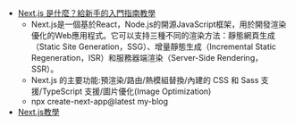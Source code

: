 

* [Next.js 是什麼？給新手的入門指南教學](https://tw.alphacamp.co/blog/nextjs)
    * Next.js是一個基於React，Node.js的開源JavaScript框架，用於開發渲染優化的Web應用程式。它可以支持三種不同的渲染方法：靜態網頁生成（Static Site Generation，SSG）、增量靜態生成（Incremental Static Regeneration，ISR）和服務器端渲染（Server-Side Rendering，SSR）。
    * Next.js 的主要功能:預渲染/路由/熱模組替換/內建的 CSS 和 Sass 支援/TypeScript 支援/圖片優化(Image Optimization)
    * npx create-next-app@latest my-blog
* [Next.js教學](https://easonwang.gitbook.io/web_advance/react/next.js-jiao-xue)

